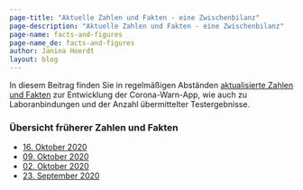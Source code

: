 ```yaml
---
page-title: "Aktuelle Zahlen und Fakten - eine Zwischenbilanz"
page-description: "Aktuelle Zahlen und Fakten - eine Zwischenbilanz"
page-name: facts-and-figures
page-name_de: facts-and-figures
author: Janina Hoerdt
layout: blog
---
```


In diesem Beitrag finden Sie in regelmäßigen Abständen [aktualisierte Zahlen und Fakten](https://www.coronawarn.app/assets/documents/2020-10-16-cwa-facts-and-figures.pdf)  zur Entwicklung der Corona-Warn-App, wie auch zu Laboranbindungen und der Anzahl übermittelter Testergebnisse. 


### **Übersicht früherer Zahlen und Fakten** 

* [16. Oktober 2020](https://www.coronawarn.app/assets/documents/2020-10-16-cwa-facts-and-figures.pdf)
* [09. Oktober 2020](https://www.coronawarn.app/assets/documents/2020-10-09-cwa-facts-and-figures.pdf)
* [02. Oktober 2020](https://www.coronawarn.app/assets/documents/2020-10-02-cwa-facts-and-figures.pdf)
* [23. September 2020](https://www.coronawarn.app/assets/documents/2020-09-23-cwa-daten-fakten.pdf)

<!-- overview -->



